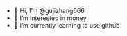 - 👋 Hi, I’m @gujizhang666
- 👀 I’m interested in money
- 🌱 I’m currently learning to use github

<!---
gujizhang666/gujizhang666 is a ✨ special ✨ repository because its `README.md` (this file) appears on your GitHub profile.
You can click the Preview link to take a look at your changes.
--->
